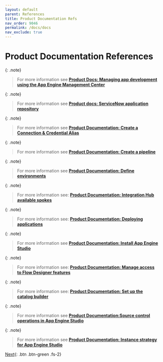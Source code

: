 ```yaml
---
layout: default
parent: References
title: Product Documentation Refs
nav_order: 9046
permalink: /docs/docs
nav_exclude: true
---
```


# Product Documentation References

{: .note}
> For more information see **[Product Docs: Managing app development using the App Engine Management Center](https://docs.servicenow.com/bundle/utah-application-development/page/build/app-engine-studio/concept/monitor-requests-using-aemc.html)**

{: .note}
> For more information see **[Product docs: ServiceNow application repository](https://docs.servicenow.com/csh?topicname=app-repo.html&version=latest)**

{: .note}
> For more information see **[Product Documentation: Create a Connection & Credential Alias](https://docs.servicenow.com/csh?topicname=connection-alias.html)**

{: .note}
> For more information see **[Product Documentation: Create a pipeline](https://docs.servicenow.com/csh?topicname=create-pipeline.html)**

{: .note}
> For more information see **[Product Documentation: Define environments](https://docs.servicenow.com/csh?topicname=create-environment.html)**

{: .note}
> For more information see: **[Product Documentation: Integration Hub available spokes](https://docs.servicenow.com/csh?topicname=spokes-list.html&version=latest)**

{: .note}
> For more information see: **[Product Documentation: Deploying applications](https://docs.servicenow.com/bundle/utah-application-development/page/build/custom-application/concept/deploying-applications.html)**

{: .note}
> For more information see **[Product Documentation: Install App Engine Studio](https://docs.servicenow.com/csh?topicname=install-aes.html)** 

{: .note}
> For more information see: **[Product Documentation: Manage access to Flow Designer features](https://docs.servicenow.com/csh?topicname=manage-access-features.html&version=latest)**

{: .note}
> For more information see: **[Product Documentation: Set up the catalog builder](https://docs.servicenow.com/csh?topicname=set-up-cat-builder.html&version=latest)**

{: .note}
> For more information see **[Product Documentation:Source control operations in App Engine Studio](https://docs.servicenow.com/csh?topicname=source-control-operations.html&version=latest)**

{: .note}
> For more information see **[Product Documentation: Instance strategy for App Engine Studio](https://docs.servicenow.com/csh?topicname=aes-instance-strategy.html)**


[Next](/lab-aemc-utah/docs/faqs){: .btn .btn-green .fs-2}
